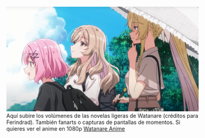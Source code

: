 ![INTRO](imagenes/wallpaper.png)
Aquí subire los volúmenes de las novelas ligeras de Watanare (créditos para Ferindrad).
También fanarts o capturas de pantallas de momentos.
Si quieres ver el anime en 1080p
[Watanare Anime](https://drive.google.com/drive/folders/1NAa1sg4gpzL9Cdg2PJjDZCeDfOkAmz24?usp=sharing)
